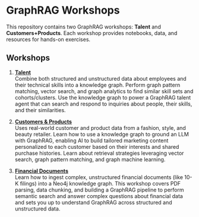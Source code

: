 # GraphRAG Workshops

This repository contains two GraphRAG workshops: **Talent** and **Customers+Products**. Each workshop provides notebooks, data, and resources for hands-on exercises.

## Workshops


1. **[Talent](talent)**  
Combine both structured and unstructured data about employees and their technical skills into a knowledge graph. Perform graph pattern matching, vector search, and graph analytics to find similar skill sets and cohorts/clusters.  Use the knowledge graph to power a GraphRAG talent agent that can search and respond to inquiries about people, their skills, and their similarities.


2. **[Customers & Products](customers-and-products)**  
Uses real-world customer and product data from a fashion, style, and beauty retailer. Learn how to use a knowledge graph to ground an LLM with GraphRAG, enabling AI to build tailored marketing content personalized to each customer based on their interests and shared purchase histories. Learn about retrieval strategies leveraging vector search, graph pattern matching, and graph machine learning.


3. **[Financial Documents](financial_documents)**  
Learn how to ingest complex, unstructured financial documents (like 10-K filings) into a Neo4j knowledge graph. This workshop covers PDF parsing, data chunking, and building a GraphRAG pipeline to perform semantic search and answer complex questions about financial data and sets you up to understand GraphRAG across structured and unstructured data.



